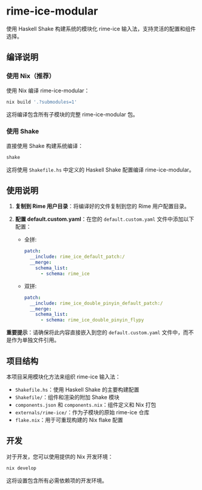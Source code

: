 # rime-ice-modular

使用 Haskell Shake 构建系统的模块化 rime-ice 输入法，支持灵活的配置和组件选择。

## 编译说明

### 使用 Nix（推荐）

使用 Nix 编译 rime-ice-modular：

```bash
nix build '.?submodules=1'
```

这将编译包含所有子模块的完整 rime-ice-modular 包。

### 使用 Shake

直接使用 Shake 构建系统编译：

```bash
shake
```

这将使用 `Shakefile.hs` 中定义的 Haskell Shake 配置编译 rime-ice-modular。

## 使用说明

1.  **复制到 Rime 用户目录**：将编译好的文件复制到您的 Rime 用户配置目录。

2.  **配置 default.custom.yaml**：在您的 `default.custom.yaml` 文件中添加以下配置：

    - 全拼:

      ```yaml
      patch:
        __include: rime_ice_default_patch:/
        __merge:
          schema_list:
            - schema: rime_ice
      ```

    - 双拼:

      ```yaml
      patch:
        __include: rime_ice_double_pinyin_default_patch:/
        __merge:
          schema_list:
            - schema: rime_ice_double_pinyin_flypy
      ```

**重要提示**：请确保将此内容直接嵌入到您的 `default.custom.yaml` 文件中，而不是作为单独文件引用。

## 项目结构

本项目采用模块化方法来组织 rime-ice 输入法：

- `Shakefile.hs`：使用 Haskell Shake 的主要构建配置
- `Shakefile/`：组件和渲染的附加 Shake 模块
- `components.json` 和 `components.nix`：组件定义和 Nix 打包
- `externals/rime-ice/`：作为子模块的原始 rime-ice 仓库
- `flake.nix`：用于可重现构建的 Nix flake 配置

## 开发

对于开发，您可以使用提供的 Nix 开发环境：

```bash
nix develop
```

这将设置包含所有必需依赖项的开发环境。